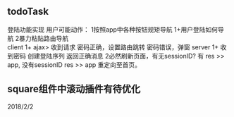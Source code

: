 ## todoTask
登陆功能实现
    用户可能动作： 1按照app中各种按钮规矩导航
                    1+用户登陆如何导航
                  2暴力粘贴路由导航                
    client
        1+ ajax> 收到请求 密码正确，设置路由跳转  密码错误，弹窗 
    server
        1+ 收到密码 创建登陆序列 返回正确消息
        2必然刷新页面，有无sessionID? 有 res >> app, 没有sessionID res >> app 重定向至首页。

## square组件中滚动插件有待优化
2018/2/2

